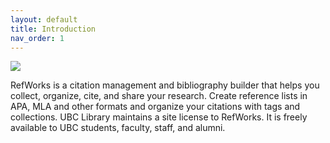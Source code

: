 ```yaml
---
layout: default
title: Introduction
nav_order: 1
---
```

<img src="{{site.baseurl}}/images/refworks.png">

RefWorks is a citation management and bibliography builder that helps you collect, organize, cite, and share your research. Create reference lists in APA, MLA and other formats and organize your citations with tags and collections. UBC Library maintains a site license to RefWorks. It is freely available to UBC students, faculty, staff, and alumni. 
